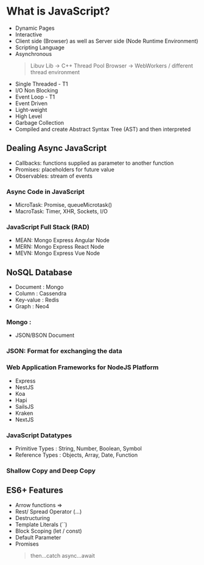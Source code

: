 # What is JavaScript?

- Dynamic Pages
- Interactive
- Client side (Browser) as well as Server side (Node Runtime Environment)
- Scripting Language
- Asynchronous
  > Libuv Lib -> C++ Thread Pool
  > Browser -> WebWorkers / different thread environment
- Single Threaded - T1
- I/O Non Blocking
- Event Loop - T1
- Event Driven
- Light-weight
- High Level
- Garbage Collection
- Compiled and create Abstract Syntax Tree (AST) and then interpreted

## Dealing Async JavaScript

- Callbacks: functions supplied as parameter to another function
- Promises: placeholders for future value
- Observables: stream of events

### Async Code in JavaScript

- MicroTask: Promise, queueMicrotask()
- MacroTask: Timer, XHR, Sockets, I/O

### JavaScript Full Stack (RAD)

- MEAN: Mongo Express Angular Node
- MERN: Mongo Express React Node
- MEVN: Mongo Express Vue Node

## NoSQL Database

- Document : Mongo
- Column : Cassendra
- Key-value : Redis
- Graph : Neo4

### Mongo :

- JSON/BSON Document

### JSON: Format for exchanging the data

### Web Application Frameworks for NodeJS Platform

- Express
- NestJS
- Koa
- Hapi
- SailsJS
- Kraken
- NextJS

### JavaScript Datatypes

- Primitive Types : String, Number, Boolean, Symbol
- Reference Types : Objects, Array, Date, Function

### Shallow Copy and Deep Copy

## ES6+ Features

- Arrow functions =>
- Rest/ Spread Operator (...)
- Destructuring
- Template Literals (``)
- Block Scoping (let / const)
- Default Parameter
- Promises
  > then...catch
  > async...await
